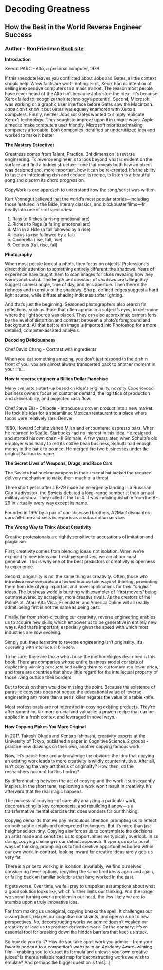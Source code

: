 # Decoding Greatness
## How the Best in the World Reverse Engineer Success
### Author - Ron Friedman [Book site](https://www.decodinggreatnessbook.com/)

**Introduction**

Xeerox PARC - Alto, a personal computer, 1979

If this anecdote leaves you conflicted about Jobs and Gates, a little context should help. A few facts are worth noting. First, Xerox had no intention of selling inexpensive computers to a mass market. The reason most people have never heard of the Alto isn’t because Jobs stole the idea—it’s because Xerox failed to recognize their technology’s potential. Second, Microsoft was working on a graphic user interface before Gates saw the Macintosh. Jobs didn’t know it but Gates was equally enamored with Xerox’s computers. Finally, neither Jobs nor Gates wanted to simply replicate Xerox’s technology. They sought to improve upon it in unique ways. Apple aimed to make computers user friendly. Microsoft prioritized making computers affordable. Both companies identified an underutilized idea and worked to make it better.


**The Mastery Detectives**

Greatness comes from Talent, Practice. 3rd dimension is reverse engineering. To reverse engineer is to look beyond what is evident on the surface and find a hidden structure—one that reveals both how an object was designed and, more important, how it can be re-created. It’s the ability to taste an intoxicating dish and deduce its recipe, to listen to a beautiful song and discern its chord progression.

CopyWork is one approach to understand how the song/script was written.

Kurt Vonnegut believed that the world’s most popular stories—including those featured in the Bible, literary classics, and blockbuster films—fit neatly into one of six trajectories:

1. Rags to Riches (a rising emotional arc)
2. Riches to Rags (a falling emotional arc)
3. Man in a Hole (a fall followed by a rise)
4. Icarus (a rise followed by a fall)
5. Cinderella (rise, fall, rise)
6. Oedipus (fall, rise, fall)

**Photography**

When most people look at a photo, they focus on objects. Professionals direct their attention to something entirely different: the shadows. Years of experience have taught them to scan images for clues revealing how they were constructed. The length and direction of shadows are telling: they suggest camera angle, time of day, and lens aperture. Then there’s the richness and intensity of the shadows. Sharp, defined edges suggest a hard light source, while diffuse shading indicates softer lighting.

And that’s just the beginning. Seasoned photographers also search for reflections, such as those that often appear in a subject’s eyes, to determine where the light source was placed. They can also approximate camera lens by the level of distortion and contrast between a photo’s foreground and background. All that before an image is imported into Photoshop for a more detailed, computer-assisted analysis.

**Decoding Deliciousness**

Chef David Chang - Contrast with ingredients

When you eat something amazing, you don't just respond to the dish in front of you, you are almost always transported back to another moment in your life... 

**How to reverse engineer a Billion Dollar Franchise**

Many evaluate a start-up based on idea's originality, novelty. Experienced business owners focus on customer demand, the logistics of production and deliverability, and projected cash flow. 

Chef Steve Ells - Chipotle - Introduce a proven product into a new market. He took his idea for a streamlined Mexican restaurant to a place where tacos were relatively rare: Denver

1980, Howard Schultz visited Milan and encountered espresso bars. When he returned to Seatle, Starbucks had no interest in this idea. He resigned and started his own chain - Il Giornale. A few years later, when Schultz’s old employer was ready to sell its coffee bean business, Schultz had enough money in the bank to pounce. He merged the two businesses under the original Starbucks name.

**The Secret Lives of Weapons, Drugs, and Race Cars**

The Soviets had nuclear weapons in their arsenal but lacked the required delivery mechanism to make them much of a threat.

Three short years after a B-29 made an emergency landing in a Russsian City Vladivostok, the Soviets debuted a long-range bomber at their annual military airshow. They called it the Tu-4. It was indistinguishable from the B-29 in virtually every way except its name.

Founded in 1997 by a pair of car-obsessed brothers, A2Mac1 dismantles cars full-time and sells its reports as a subscription service.

**The Wrong Way to Think About Creativity**

Creative professionals are rightly sensitive to accusations of imitation and plagiarism

First, creativity comes from blending ideas, not isolation. When we’re exposed to new ideas and fresh perspectives, we are at our most generative. This is why one of the best predictors of creativity is openness to experience. 

Second, originality is not the same thing as creativity. Often, those who introduce new concepts are locked into certain ways of thinking, preventing them from identifying important and novel applications for their “original” ideas. The business world is bursting with examples of “first movers” being outmaneuvered by scrappier, more creative rivals. As the creators of the PalmPilot, Atari, Alta Vista, Friendster, and America Online will all readily admit: being first is not the same as being best.

Finally, far from short-circuiting our creativity, reverse engineering enables us to acquire new skills, which empower us to be generative in entirely new ways. And that’s important, especially given the speed with which most industries are now evolving.

Simply put: the alternative to reverse engineering isn’t originality. It’s operating with intellectual blinders.

To be sure, there are those who abuse the methodologies described in this book. There are companies whose entire business model consists of duplicating winning products and selling them to customers at a lower price, and there are countries that show little regard for the intellectual property of those living outside their borders.

But to focus on them would be missing the point. Because the existence of parasitic copycats does not negate the educational value of reverse engineering any more than a serial killer negates the value of a table knife.

Most professionals are not interested in copying existing products. They’re after something far more crucial and valuable: a proven recipe that can be applied in a fresh context and leveraged in novel ways.

**How Copying Makes You More Original**

In 2017, Takeshi Okada and Kentaro Ishibashi, creativity experts at the University of Tokyo, published a paper in Cognitive Science. 2 groups - practice new drawings on their own, another copying famous work. 

Now, let’s pause here and acknowledge the obvious: the idea that copying an existing work leads to more creativity is wildly counterintuitive. After all, isn’t copying the very antithesis of originality? How, then, do the researchers account for this finding?

By differentiating between the act of copying and the work it subsequently inspires. In the short term, replicating a work won’t result in creativity. It’s afterward that the real magic happens.

The process of copying—of carefully analyzing a particular work, deconstructing its key components, and rebuilding it anew—is a transformative mental exercise that does wonders for our thinking.

Copying demands that we pay meticulous attention, prompting us to reflect on both subtle details and unexpected techniques. But it’s more than just heightened scrutiny. Copying also forces us to contemplate the decisions an artist made and sensitizes us to opportunities we typically overlook. In so doing, copying challenges our default approach. It opens us up to novel ways of thinking, prompting us to find creative opportunities buried within our own work. In contrast, looking inward for creative ideas rarely gets us very far.

There is a price to working in isolation. Invariably, we find ourselves considering fewer options, recycling the same tired ideas again and again, or falling back on familiar solutions that have worked in the past.

It gets worse. Over time, we fall prey to unspoken assumptions about what a good solution looks like, which further limits our thinking. And the longer we spend turning over a problem in our head, the less likely we are to stumble upon a truly innovative idea.

Far from making us unoriginal, copying breaks the spell. It challenges our assumptions, relaxes our cognitive constraints, and opens us up to new perspectives. No, deconstructing works we admire doesn’t weaken our creativity or lead us to produce derivative work. On the contrary: it’s an essential tool for breaking down the hidden barriers that keep us stuck.

So how do you do it? How do you take apart work you admire—from your favorite podcast to a competitor’s website to an Academy Award–winning film—enabling you to extract its formula and unleash your own creative juices? Is there a reliable road map for deconstructing works we wish to emulate?
And perhaps the bigger question is this[…]

